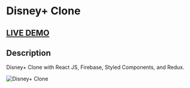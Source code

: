# Disney+ Clone

## <a href="https://disneyplus-clone-185f6.web.app" target="_blank">LIVE DEMO</a>

## Description
Disney+ Clone with React JS, Firebase, Styled Components, and Redux.

![Disney+ Clone](https://user-images.githubusercontent.com/62913154/204461389-189cd73e-3fe1-4d85-9ed3-16e0b4393bb2.png)
